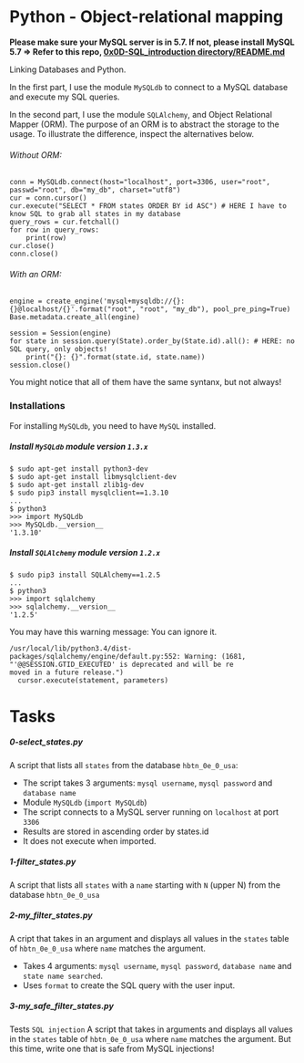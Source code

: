 # Python - Object-relational mapping

**Please make sure your MySQL server is in 5.7. If not, please install MySQL 5.7 => Refer to this repo, [0x0D-SQL_introduction directory/README.md](https://github.com/keira-claudette/alx-higher_level_programming/blob/master/0x0D-SQL_introduction/README.md)**

Linking Databases and Python.

In the first part, I use the module `MySQLdb` to connect to a MySQL database and execute my SQL queries.

In the second part, I use the module `SQLAlchemy`, and Object Relational Mapper (ORM).
The purpose of an ORM is to abstract the storage to the usage.
To illustrate the difference, inspect the alternatives below.

###### Without ORM:

```
conn = MySQLdb.connect(host="localhost", port=3306, user="root", passwd="root", db="my_db", charset="utf8")
cur = conn.cursor()
cur.execute("SELECT * FROM states ORDER BY id ASC") # HERE I have to know SQL to grab all states in my database
query_rows = cur.fetchall()
for row in query_rows:
    print(row)
cur.close()
conn.close()
```

###### With an ORM:

```
engine = create_engine('mysql+mysqldb://{}:{}@localhost/{}'.format("root", "root", "my_db"), pool_pre_ping=True)
Base.metadata.create_all(engine)

session = Session(engine)
for state in session.query(State).order_by(State.id).all(): # HERE: no SQL query, only objects!
    print("{}: {}".format(state.id, state.name))
session.close()
```

You might notice that all of them have the same syntanx, but not always!


### Installations

For installing `MySQLdb`, you need to have `MySQL` installed.

##### Install `MySQLdb` module version `1.3.x`

```
$ sudo apt-get install python3-dev
$ sudo apt-get install libmysqlclient-dev
$ sudo apt-get install zlib1g-dev
$ sudo pip3 install mysqlclient==1.3.10
...
$ python3
>>> import MySQLdb
>>> MySQLdb.__version__
'1.3.10'
```

##### Install `SQLAlchemy` module version `1.2.x`

```
$ sudo pip3 install SQLAlchemy==1.2.5
...
$ python3
>>> import sqlalchemy
>>> sqlalchemy.__version__
'1.2.5'
```

You may have this warning message: You can ignore it.
```
/usr/local/lib/python3.4/dist-packages/sqlalchemy/engine/default.py:552: Warning: (1681, "'@@SESSION.GTID_EXECUTED' is deprecated and will be re
moved in a future release.")
  cursor.execute(statement, parameters)
```

# Tasks

##### 0-select_states.py
A script that lists all `states` from the database `hbtn_0e_0_usa`:
- The script takes 3 arguments: `mysql username`, `mysql password` and `database name`
- Module `MySQLdb` (`import MySQLdb`)
- The script connects to a MySQL server running on `localhost` at port `3306`
- Results are stored in ascending order by states.id
- It does not execute when imported.

##### 1-filter_states.py
A script that lists all `states` with a `name` starting with `N` (upper N) from the database `hbtn_0e_0_usa`

##### 2-my_filter_states.py
A cript that takes in an argument and displays all values in the `states` table of `hbtn_0e_0_usa` where `name` matches the argument.
- Takes 4 arguments: `mysql username`, `mysql password`, `database name` and `state name searched`.
- Uses `format` to create the SQL query with the user input.

##### 3-my_safe_filter_states.py
Tests `SQL injection`
A script that takes in arguments and displays all values in the `states` table of `hbtn_0e_0_usa` where `name` matches the argument. But this time, write one that is safe from MySQL injections!
